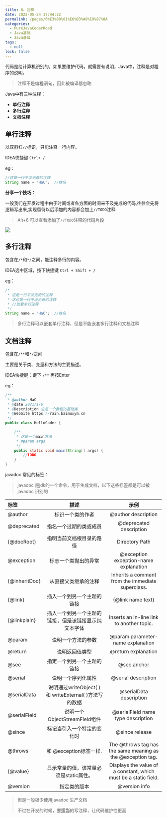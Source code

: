 ```yaml
---
title: 6、注释
date: 2022-05-24 17:44:32
permalink: /pages/6%E3%80%81%E6%B3%A8%E9%87%8A
categories: 
  - PureJavaCoderRoad
  - Java基础
  - Java基础
tags: 
  - null
lock: false
---
```

代码是给计算机识别的，如果要维护代码，就需要有说明，Java中，注释是对程序的说明。

> 注释不是编程语句，因此被编译器忽略

Java中有三种注释：

- **单行注释**
- **多行注释**
- **文档注释**

## 单行注释

以双斜杠`//`标识，只能注释一行内容。

IDEA快捷键 `Ctrl+ /`

eg：

```java
//这是一行平淡无奇的注释
String name = "HaC";  //姓名
```

**分享一个技巧：**

一般我们在开发过程中由于时间或者各方面的时间来不及完成的代码,往往会先将逻辑写出来,实现留待以后添加的内容都会加上`//TODO`注释

> Alt+6 可以查看添加了`//TODO`注释的代码片段 

 ![](F:\笔记\PureJavaCoderRoad（Java基础教程）\docs\articles\Java基础\Java基础\picture\image-20210324231018184.png)

## 多行注释

包含在`/*`和`*/`之间，能注释多行的内容。

IDEA选中区域，按下快捷键 `Ctrl + Shift + /`

eg：

```java
/*
 * 这是一行平淡无奇的注释
 * 这也是一行平淡无奇的注释
 * //嵌套单行注释
 */
String name = "HaC";  //姓名
```

> 多行注释可以嵌套单行注释，但是不能嵌套多行注释和文档注释



## 文档注释

包含在`/**`和`*/`之间

主要是关于类、变量和方法的主要描述。

IDEA快捷键：键下 `/**` 再按Enter

eg：

```java
/**
 * @author HaC
 * @date 2021/1/6
 * @Description 这是一个教程的基础类
 * @WebSite https://rain.baimuxym.cn
 */
public class HelloCoder {

    /**
     * 这是一个main方法
     * @param args
     */
    public static void main(String[] args) {
		//TODO
    }
}
```

javadoc 常见的标签：

> javadoc 是jdk的一个命令，用于生成文档，以下这些标签都是可以被 javadoc 识别的

| **标签**      |                        **描述**                        |                           **示例**                           |
| :------------ | :----------------------------------------------------: | :----------------------------------------------------------: |
| @author       |                    标识一个类的作者                    |                     @author description                      |
| @deprecated   |                 指名一个过期的类或成员                 |                   @deprecated description                    |
| {@docRoot}    |                指明当前文档根目录的路径                |                        Directory Path                        |
| @exception    |                  标志一个类抛出的异常                  |            @exception exception-name explanation             |
| {@inheritDoc} |                  从直接父类继承的注释                  |      Inherits a comment from the immediate superclass.       |
| {@link}       |               插入一个到另一个主题的链接               |                      {@link name text}                       |
| {@linkplain}  |  插入一个到另一个主题的链接，但是该链接显示纯文本字体  |          Inserts an in-line link to another topic.           |
| @param        |                   说明一个方法的参数                   |              @param parameter-name explanation               |
| @return       |                     说明返回值类型                     |                     @return explanation                      |
| @see          |               指定一个到另一个主题的链接               |                         @see anchor                          |
| @serial       |                   说明一个序列化属性                   |                     @serial description                      |
| @serialData   | 说明通过writeObject( ) 和 writeExternal( )方法写的数据 |                   @serialData description                    |
| @serialField  |             说明一个ObjectStreamField组件              |              @serialField name type description              |
| @since        |               标记当引入一个特定的变化时               |                        @since release                        |
| @throws       |                 和 @exception标签一样.                 | The @throws tag has the same meaning as the @exception tag.  |
| {@value}      |         显示常量的值，该常量必须是static属性。         | Displays the value of a constant, which must be a static field. |
| @version      |                      指定类的版本                      |                        @version info                         |

> 但是一般极少使用javadoc 生产文档
>
> 不过在开发的时候，要**适当**的写注释，让代码维护性更高

